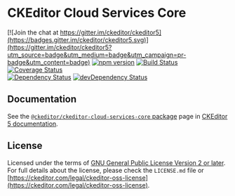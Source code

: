 CKEditor Cloud Services Core
============================

[![Join the chat at https://gitter.im/ckeditor/ckeditor5](https://badges.gitter.im/ckeditor/ckeditor5.svg)](https://gitter.im/ckeditor/ckeditor5?utm_source=badge&utm_medium=badge&utm_campaign=pr-badge&utm_content=badge)
[![npm version](https://badge.fury.io/js/%40ckeditor%2Fckeditor-cloud-services-core.svg)](https://www.npmjs.com/package/@ckeditor/ckeditor-cloud-services-core)
[![Build Status](https://travis-ci.org/ckeditor/ckeditor-cloud-services-core.svg?branch=master)](https://travis-ci.org/ckeditor/ckeditor-cloud-services-core)
[![Coverage Status](https://coveralls.io/repos/github/ckeditor/ckeditor-cloud-services-core/badge.svg?branch=master)](https://coveralls.io/github/ckeditor/ckeditor-cloud-services-core?branch=master)
<br>
[![Dependency Status](https://david-dm.org/ckeditor/ckeditor-cloud-services-core/status.svg)](https://david-dm.org/ckeditor/ckeditor-cloud-services-core)
[![devDependency Status](https://david-dm.org/ckeditor/ckeditor-cloud-services-core/dev-status.svg)](https://david-dm.org/ckeditor/ckeditor-cloud-services-core?type=dev)

## Documentation

See the [`@ckeditor/ckeditor-cloud-services-core` package](https://ckeditor.com/docs/ckeditor5/latest/api/alignment.html) page in [CKEditor 5 documentation](https://ckeditor.com/docs/ckeditor5/latest/).

## License

Licensed under the terms of [GNU General Public License Version 2 or later](http://www.gnu.org/licenses/gpl.html). For full details about the license, please check the `LICENSE.md` file or [https://ckeditor.com/legal/ckeditor-oss-license](https://ckeditor.com/legal/ckeditor-oss-license).
